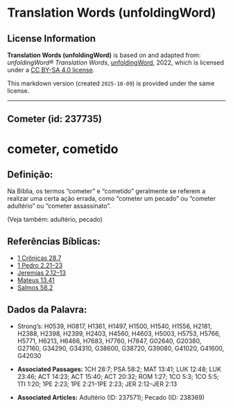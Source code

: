 # Translation Words (unfoldingWord)

## License Information

**Translation Words (unfoldingWord)** is based on and adapted from: _unfoldingWord® Translation Words_, [unfoldingWord](https://unfoldingword.org/utw), 2022, which is licensed under a [CC BY-SA 4.0 license](https://creativecommons.org/licenses/by-sa/4.0/legalcode.en).

This markdown version (created `2025-10-09`) is provided under the same license.



--------------------------------

## Cometer (id: 237735)

cometer, cometido
=================

Definição:
----------

Na Bíblia, os termos “cometer” e “cometido” geralmente se referem a realizar uma certa ação errada, como “cometer um pecado” ou “cometer adultério” ou “cometer assassinato”.

(Veja também: adultério, pecado)

Referências Bíblicas:
---------------------

* [1 Crônicas 28\.7](https://ref.ly/1Chr28:7)
* [1 Pedro 2\.21–23](https://ref.ly/1Pet2:21-1Pet2:23)
* [Jeremias 2\.12–13](https://ref.ly/Jer2:12-Jer2:13)
* [Mateus 13\.41](https://ref.ly/Matt13:41)
* [Salmos 58\.2](https://ref.ly/Ps58:2)

Dados da Palavra:
-----------------

* Strong’s: H0539, H0817, H1361, H1497, H1500, H1540, H1556, H2181, H2388, H2398, H2399, H2403, H4560, H4603, H5003, H5753, H5766, H5771, H6213, H6466, H7683, H7760, H7847, G02640, G20380, G27160, G34290, G34310, G38600, G38720, G39080, G41020, G41600, G42030

* **Associated Passages:** 1CH 28:7; PSA 58:2; MAT 13:41; LUK 12:48; LUK 23:46; ACT 14:23; ACT 15:40; ACT 20:32; ROM 1:27; 1CO 5:3; 1CO 5:5; 1TI 1:20; 1PE 2:23; 1PE 2:21–1PE 2:23; JER 2:12–JER 2:13
* **Associated Articles:** Adultério (ID: 237571); Pecado (ID: 238369)

